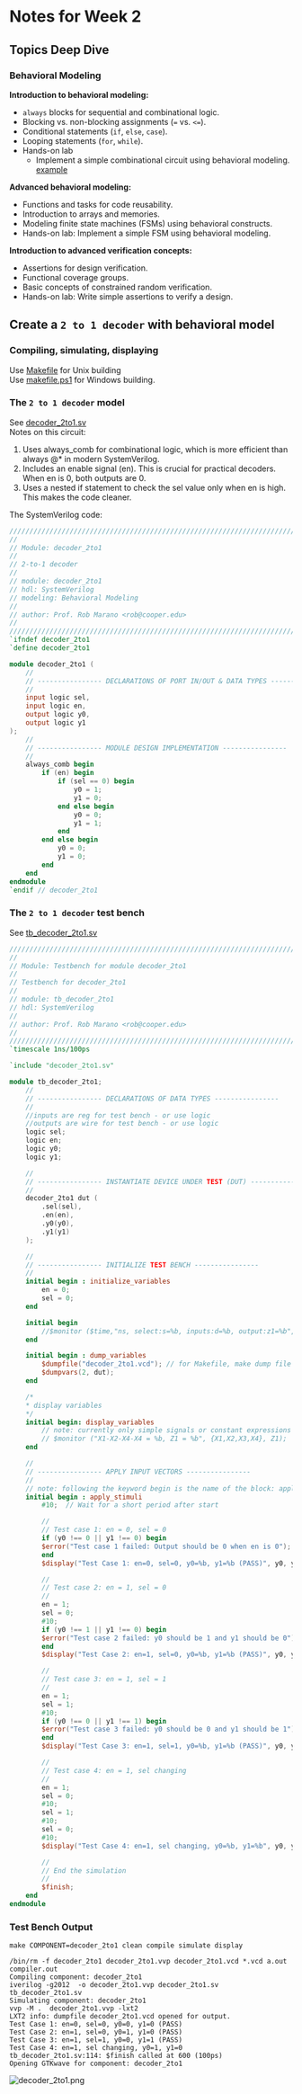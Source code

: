 # Notes for Week 2

## Topics Deep Dive

### Behavioral Modeling

**Introduction to behavioral modeling:**

- `always` blocks for sequential and combinational logic.
- Blocking vs. non-blocking assignments (`=` vs. `<=`).
- Conditional statements (`if`, `else`, `case`).
- Looping statements (`for`, `while`).
- Hands-on lab
  - Implement a simple combinational circuit using behavioral modeling. [example](./catalog/)

**Advanced behavioral modeling:**

- Functions and tasks for code reusability.
- Introduction to arrays and memories.
- Modeling finite state machines (FSMs) using behavioral constructs.
- Hands-on lab: Implement a simple FSM using behavioral modeling.

**Introduction to advanced verification concepts:**

- Assertions for design verification.
- Functional coverage groups.
- Basic concepts of constrained random verification.
- Hands-on lab: Write simple assertions to verify a design.

## Create a `2 to 1 decoder` with behavioral model
### Compiling, simulating, displaying
Use [Makefile](./catalog/decoder_2to1/Makefile) for Unix building <br>
Use [makefile.ps1](./catalog/decoder_2to1/makefile.ps1) for Windows building. <br>
### The `2 to 1 decoder` model
See [decoder_2to1.sv](./catalog/decoder_2to1/decoder_2to1.sv) <br>
Notes on this circuit:
1. Uses always_comb for combinational logic, which is more efficient than always @* in modern SystemVerilog.
2. Includes an enable signal (en). This is crucial for practical decoders. When en is 0, both outputs are 0.
3. Uses a nested if statement to check the sel value only when en is high. This makes the code cleaner.

The SystemVerilog code:
```verilog
//////////////////////////////////////////////////////////////////////////////
//
// Module: decoder_2to1
//
// 2-to-1 decoder
//
// module: decoder_2to1
// hdl: SystemVerilog
// modeling: Behavioral Modeling
//
// author: Prof. Rob Marano <rob@cooper.edu>
//
///////////////////////////////////////////////////////////////////////////////
`ifndef decoder_2to1
`define decoder_2to1

module decoder_2to1 (
    //
    // ---------------- DECLARATIONS OF PORT IN/OUT & DATA TYPES ----------------
    //
    input logic sel,
    input logic en,
    output logic y0,
    output logic y1
);
    //
    // ---------------- MODULE DESIGN IMPLEMENTATION ----------------
    //
    always_comb begin
        if (en) begin
            if (sel == 0) begin
                y0 = 1;
                y1 = 0;
            end else begin
                y0 = 0;
                y1 = 1;
            end
        end else begin
            y0 = 0;
            y1 = 0;
        end
    end
endmodule
`endif // decoder_2to1
```
### The `2 to 1 decoder` test bench
See [tb_decoder_2to1.sv](./catalog/decoder_2to1/tb_decoder_2to1.sv) <br>
```verilog
///////////////////////////////////////////////////////////////////////////////
//
// Module: Testbench for module decoder_2to1
//
// Testbench for decoder_2to1
//
// module: tb_decoder_2to1
// hdl: SystemVerilog
//
// author: Prof. Rob Marano <rob@cooper.edu>
//
///////////////////////////////////////////////////////////////////////////////
`timescale 1ns/100ps

`include "decoder_2to1.sv"

module tb_decoder_2to1;
    //
    // ---------------- DECLARATIONS OF DATA TYPES ----------------
    //
    //inputs are reg for test bench - or use logic
    //outputs are wire for test bench - or use logic
    logic sel;
    logic en;
    logic y0;
    logic y1;

    //
    // ---------------- INSTANTIATE DEVICE UNDER TEST (DUT) ----------------
    //
    decoder_2to1 dut (
        .sel(sel),
        .en(en),
        .y0(y0),
        .y1(y1)
    );

    //
    // ---------------- INITIALIZE TEST BENCH ----------------
    //
    initial begin : initialize_variables
        en = 0;
        sel = 0;
    end

    initial begin
        //$monitor ($time,"ns, select:s=%b, inputs:d=%b, output:z1=%b", S, D, Z1);
    end

    initial begin : dump_variables
        $dumpfile("decoder_2to1.vcd"); // for Makefile, make dump file same as module name
        $dumpvars(2, dut);
    end

    /*
    * display variables
    */
    initial begin: display_variables
        // note: currently only simple signals or constant expressions may be passed to $monitor.
        // $monitor ("X1-X2-X4-X4 = %b, Z1 = %b", {X1,X2,X3,X4}, Z1);
    end

    //
    // ---------------- APPLY INPUT VECTORS ----------------
    //
    // note: following the keyword begin is the name of the block: apply_stimulus
    initial begin : apply_stimuli
        #10;  // Wait for a short period after start

        //
        // Test case 1: en = 0, sel = 0
        if (y0 !== 0 || y1 !== 0) begin
        $error("Test case 1 failed: Output should be 0 when en is 0");
        end
        $display("Test Case 1: en=0, sel=0, y0=%b, y1=%b (PASS)", y0, y1);

        //
        // Test case 2: en = 1, sel = 0
        //
        en = 1;
        sel = 0;
        #10;
        if (y0 !== 1 || y1 !== 0) begin
        $error("Test case 2 failed: y0 should be 1 and y1 should be 0");
        end
        $display("Test Case 2: en=1, sel=0, y0=%b, y1=%b (PASS)", y0, y1);

        //
        // Test case 3: en = 1, sel = 1
        //
        en = 1;
        sel = 1;
        #10;
        if (y0 !== 0 || y1 !== 1) begin
        $error("Test case 3 failed: y0 should be 0 and y1 should be 1");
        end
        $display("Test Case 3: en=1, sel=1, y0=%b, y1=%b (PASS)", y0, y1);

        //
        // Test case 4: en = 1, sel changing
        //
        en = 1;
        sel = 0;
        #10;
        sel = 1;
        #10;
        sel = 0;
        #10;
        $display("Test Case 4: en=1, sel changing, y0=%b, y1=%b", y0, y1); // Just display, more complex checking could be added.

        //
        // End the simulation
        //
        $finish;
    end
endmodule
```
### Test Bench Output
```
make COMPONENT=decoder_2to1 clean compile simulate display

/bin/rm -f decoder_2to1 decoder_2to1.vvp decoder_2to1.vcd *.vcd a.out compiler.out
Compiling component: decoder_2to1
iverilog -g2012  -o decoder_2to1.vvp decoder_2to1.sv tb_decoder_2to1.sv
Simulating component: decoder_2to1
vvp -M .  decoder_2to1.vvp -lxt2
LXT2 info: dumpfile decoder_2to1.vcd opened for output.
Test Case 1: en=0, sel=0, y0=0, y1=0 (PASS)
Test Case 2: en=1, sel=0, y0=1, y1=0 (PASS)
Test Case 3: en=1, sel=1, y0=0, y1=1 (PASS)
Test Case 4: en=1, sel changing, y0=1, y1=0
tb_decoder_2to1.sv:114: $finish called at 600 (100ps)
Opening GTKwave for component: decoder_2to1
```
![decoder_2to1.png](./images/decoder_2to1.png)
